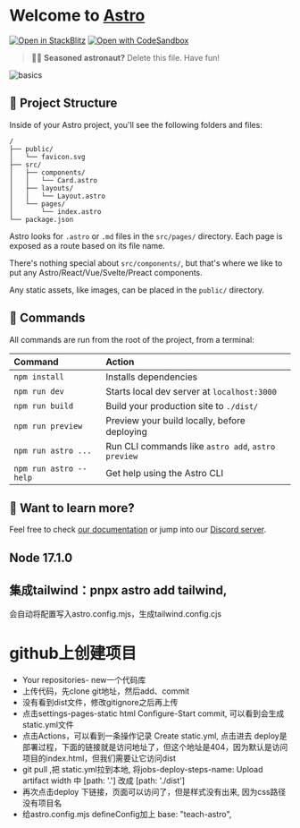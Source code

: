 # Welcome to [Astro](https://astro.build)

[![Open in StackBlitz](https://developer.stackblitz.com/img/open_in_stackblitz.svg)](https://stackblitz.com/github/withastro/astro/tree/latest/examples/basics)
[![Open with CodeSandbox](https://assets.codesandbox.io/github/button-edit-lime.svg)](https://codesandbox.io/s/github/withastro/astro/tree/latest/examples/basics)

> 🧑‍🚀 **Seasoned astronaut?** Delete this file. Have fun!

![basics](https://user-images.githubusercontent.com/4677417/186188965-73453154-fdec-4d6b-9c34-cb35c248ae5b.png)


## 🚀 Project Structure

Inside of your Astro project, you'll see the following folders and files:

```
/
├── public/
│   └── favicon.svg
├── src/
│   ├── components/
│   │   └── Card.astro
│   ├── layouts/
│   │   └── Layout.astro
│   └── pages/
│       └── index.astro
└── package.json
```

Astro looks for `.astro` or `.md` files in the `src/pages/` directory. Each page is exposed as a route based on its file name.

There's nothing special about `src/components/`, but that's where we like to put any Astro/React/Vue/Svelte/Preact components.

Any static assets, like images, can be placed in the `public/` directory.

## 🧞 Commands

All commands are run from the root of the project, from a terminal:

| Command                | Action                                             |
| :--------------------- | :------------------------------------------------- |
| `npm install`          | Installs dependencies                              |
| `npm run dev`          | Starts local dev server at `localhost:3000`        |
| `npm run build`        | Build your production site to `./dist/`            |
| `npm run preview`      | Preview your build locally, before deploying       |
| `npm run astro ...`    | Run CLI commands like `astro add`, `astro preview` |
| `npm run astro --help` | Get help using the Astro CLI                       |

## 👀 Want to learn more?

Feel free to check [our documentation](https://docs.astro.build) or jump into our [Discord server](https://astro.build/chat).

## Node 17.1.0
## 集成tailwind：pnpx astro add tailwind, 
会自动将配置写入astro.config.mjs，生成tailwind.config.cjs
# github上创建项目
- Your repositories- new一个代码库
- 上传代码，先clone git地址，然后add、commit
- 没有看到dist文件，修改gitignore之后再上传
- 点击settings-pages-static html Configure-Start commit, 可以看到会生成static.yml文件
- 点击Actions，可以看到一条操作记录 Create static.yml, 点击进去 deploy是部署过程，下面的链接就是访问地址了，但这个地址是404，因为默认是访问项目的index.html，但我们需要让它访问dist
- git pull ,把 static.yml拉到本地, 将jobs-deploy-steps-name: Upload artifact width 中 [path: '.'] 改成 [path: './dist']
- 再次点击deploy 下链接，页面可以访问了，但是样式没有出来, 因为css路径没有项目名
- 给astro.config.mjs defineConfig加上 base: "teach-astro",

